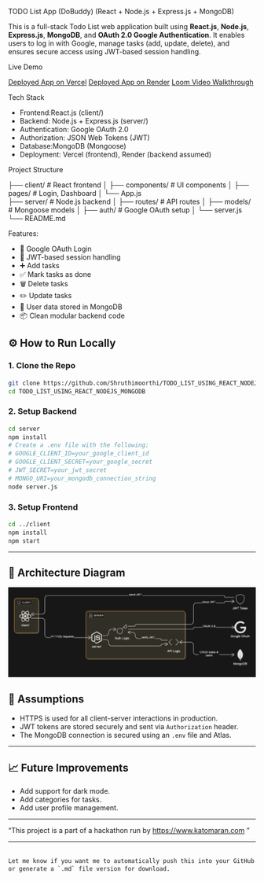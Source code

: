 TODO List App (DoBuddy) 
(React + Node.js + Express.js + MongoDB)

This is a full-stack Todo List web application built using **React.js**, **Node.js**, **Express.js**, **MongoDB**, and **OAuth 2.0 Google Authentication**. 
It enables users to log in with Google, manage tasks (add, update, delete), and ensures secure access using JWT-based session handling.

 Live Demo

 [Deployed App on Vercel](https://todo-list-using-react-nodejs-mongod.vercel.app)
 [Deployed App on Render](https://todo-list-using-react-nodejs-mongodb.onrender.com)
 [Loom Video Walkthrough](https://www.loom.com/share/c5f15c4d843b484cbc14b1d98418833a?sid=afe8bfc6-37b8-43dc-9f34-ecfc03c96411)
 

 Tech Stack

- Frontend:React.js (client/)
- Backend: Node.js + Express.js (server/)
- Authentication: Google OAuth 2.0
- Authorization: JSON Web Tokens (JWT)
- Database:MongoDB (Mongoose)
- Deployment: Vercel (frontend), Render (backend assumed)



 Project Structure


├── client/              # React frontend
│   ├── components/      # UI components
│   ├── pages/           # Login, Dashboard
│   └── App.js           
├── server/              # Node.js backend
│   ├── routes/          # API routes
│   ├── models/          # Mongoose models
│   ├── auth/            # Google OAuth setup
│   └── server.js        
└── README.md


 Features:

* 🔐 Google OAuth Login
* 🔑 JWT-based session handling
* ➕ Add tasks
* ✅ Mark tasks as done
* 🗑️ Delete tasks
* ✏️ Update tasks
* 👥 User data stored in MongoDB
* 📦 Clean modular backend code



## ⚙️ How to Run Locally

### 1. Clone the Repo

```bash
git clone https://github.com/Shruthimoorthi/TODO_LIST_USING_REACT_NODEJS_MONGODB.git
cd TODO_LIST_USING_REACT_NODEJS_MONGODB
```

### 2. Setup Backend

```bash
cd server
npm install
# Create a .env file with the following:
# GOOGLE_CLIENT_ID=your_google_client_id
# GOOGLE_CLIENT_SECRET=your_google_secret
# JWT_SECRET=your_jwt_secret
# MONGO_URI=your_mongodb_connection_string
node server.js
```

### 3. Setup Frontend

```bash
cd ../client
npm install
npm start
```

---

## 🧠 Architecture Diagram

![Architecture Diagram](client/src/assets/architecture.jpeg)


## 📌 Assumptions

* HTTPS is used for all client-server interactions in production.
* JWT tokens are stored securely and sent via `Authorization` header.
* The MongoDB connection is secured using an `.env` file and Atlas.

---

## 📈 Future Improvements

* Add support for dark mode.
* Add categories for tasks.
* Add user profile management.

---



“This project is a part of a hackathon run by
https://www.katomaran.com ”



---

```

Let me know if you want me to automatically push this into your GitHub or generate a `.md` file version for download.
```
